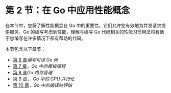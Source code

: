 # 第 2 节：在 Go 中应用性能概念

在本节中，您将了解性能概念在 Go 中的重要性。它们允许您有效地为并发请求提供服务。Go 的编写考虑到性能，理解与编写 Go 代码相关的性能习惯用法将有助于您编写在许多情况下都有帮助的代码。

本节包含以下章节：

*   [第 6 章](06.html)*编写可读 Go 码*
*   [第 7 章](07.html)，*Go 中的模板编程*
*   [第 8 章](08.html)*Go 内存管理*
*   [第 9 章](09.html)，​ *Go 中的 GPU 并行化*
*   [第 10 章](10.html)，*Go 中的编译时评估*